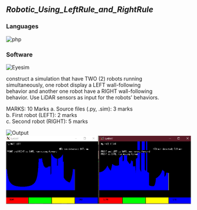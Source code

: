 
<h2><i>Robotic_Using_LeftRule_and_RightRule</i></h2>
<h3>Languages</h3>
<p>
    <img src="https://img.shields.io/badge/PHP-777BB4?style=for-the-badge&logo=php&logoColor=white" alt="php" />
</p>
<h3>Software</h3>
<p>
    <img src="https://img.shields.io/badge/Eyesim-05CC47?style=for-the-badge&logo=node.js&logoColor=white" alt="Eyesim" />
</p>

construct a simulation that have TWO (2) robots running <br>
simultaneously, one robot display a LEFT wall-following <br>
behavior and another one robot have a RIGHT wall-following <br>
behavior. Use LiDAR sensors as input for the robots' behaviors. <br>

MARKS: 10 Marks
a. Source files (.py, .sim): 3 marks <br>
b. First robot (LEFT): 2 marks <br>
c. Second robot (RIGHT): 5 marks <br>

<!----------------------------------- output - Mohd Zairi ------------------------------------>
<p>
    <img src="https://img.shields.io/badge/Output-B71C1C?style=for-the-badge&logo=output&logoColor=white" alt="Output" />
    <img src="https://github.com/MohdZairi/Robotic_Using_LR_and_RR/blob/main/Screenshot%20(63).png" alt="output">
</p>


